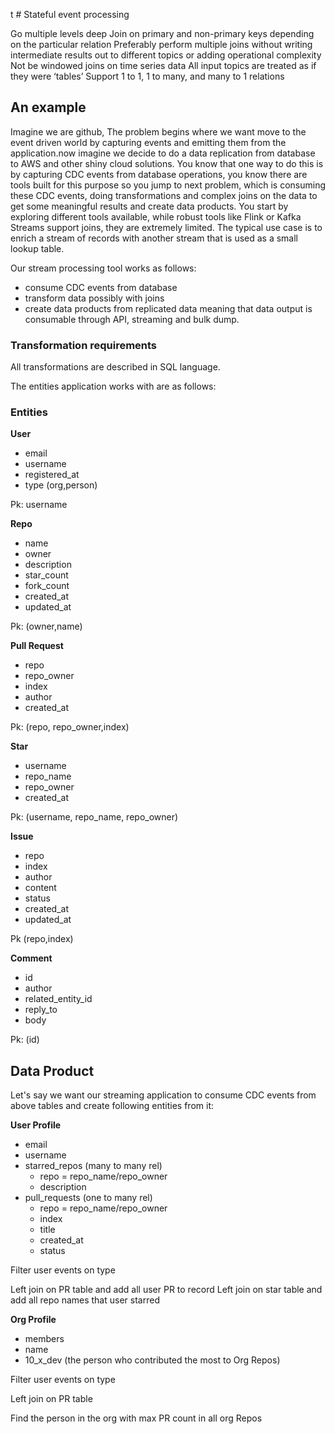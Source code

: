 t # Stateful event processing

Go multiple levels deep
Join on primary and non-primary keys depending on the particular relation
Preferably perform multiple joins without writing intermediate results out to different topics or adding operational complexity
Not be windowed joins on time series data
All input topics are treated as if they were ‘tables’
Support 1 to 1, 1 to many, and many to 1 relations
## An example 

Imagine we are github, The problem begins where we want move to the event driven world by capturing events and emitting them from the application.now imagine we decide to do a data replication from database to AWS and other shiny cloud solutions.
You know that one way to do this is by capturing CDC events from database operations, you know there are tools built for this purpose so you jump to next problem, which is consuming these CDC events, doing transformations and complex joins on the data to get some meaningful results and create data products. You start by exploring different tools available, while robust tools like Flink or Kafka Streams support joins, they are extremely limited. The typical use case is to enrich a stream of records with another stream that is used as a small lookup table.

Our stream processing tool works as follows:
- consume CDC events from database
- transform data possibly with joins
- create data products from replicated data meaning that data output is consumable through API, streaming and bulk dump.

### Transformation requirements
All transformations are described in SQL language.

The entities application works with are as follows:
### Entities

**User**
- email
- username
- registered_at
- type (org,person)

Pk: username

**Repo**
- name
- owner
- description
- star_count
- fork_count
- created_at
- updated_at

Pk: (owner,name)

**Pull Request**
- repo
- repo_owner
- index
- author
- created_at

Pk: (repo, repo_owner,index)

**Star**
- username
- repo_name
- repo_owner
- created_at

Pk: (username, repo_name, repo_owner)

**Issue**
- repo
- index
- author
- content
- status
- created_at
- updated_at
    
Pk (repo,index)

**Comment**
- id
- author
- related_entity_id
- reply_to
- body

Pk: (id)


## Data Product
Let's say we want our streaming application to consume CDC events from above tables and create following entities from it:

**User Profile**
- email
- username
- starred_repos (many to many rel)
    - repo = repo_name/repo_owner
    - description
- pull_requests (one to many rel)
    - repo = repo_name/repo_owner
    - index
    - title
    - created_at
    - status

Filter user events on type

Left join on PR table and add all user PR to record
Left join on star table and add all repo names that user starred

**Org Profile**
- members
- name
- 10_x_dev (the person who contributed the most to Org Repos)

Filter user events on type

Left join on PR table

Find the person in the org with max PR count in all org Repos


